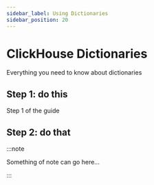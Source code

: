 ```yaml
---
sidebar_label: Using Dictionaries
sidebar_position: 20
---
```


# ClickHouse Dictionaries

Everything you need to know about dictionaries

## Step 1: do this

Step 1 of the guide

## Step 2: do that



:::note

Something of note can go here...

:::
